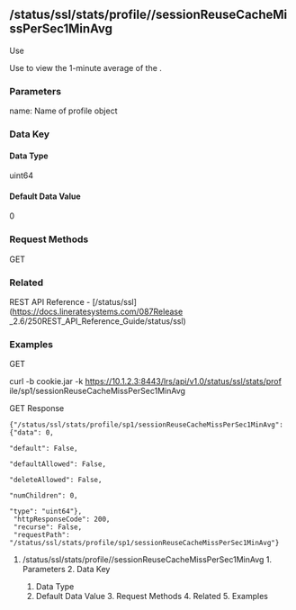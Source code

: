## /status/ssl/stats/profile/<name>/sessionReuseCacheMissPerSec1MinAvg

Use

Use to view the 1-minute average of the .

### Parameters

name: Name of profile object

### Data Key

#### Data Type

uint64

#### Default Data Value

0

### Request Methods

GET

### Related

REST API Reference - [/status/ssl](https://docs.lineratesystems.com/087Release
_2.6/250REST_API_Reference_Guide/status/ssl)

### Examples

GET

curl -b cookie.jar -k https://10.1.2.3:8443/lrs/api/v1.0/status/ssl/stats/prof
ile/sp1/sessionReuseCacheMissPerSec1MinAvg

GET Response

    
    {"/status/ssl/stats/profile/sp1/sessionReuseCacheMissPerSec1MinAvg": {"data": 0,
                                                                             "default": False,
                                                                             "defaultAllowed": False,
                                                                             "deleteAllowed": False,
                                                                             "numChildren": 0,
                                                                             "type": "uint64"},
     "httpResponseCode": 200,
     "recurse": False,
     "requestPath": "/status/ssl/stats/profile/sp1/sessionReuseCacheMissPerSec1MinAvg"}
    

  1. /status/ssl/stats/profile/<name>/sessionReuseCacheMissPerSec1MinAvg
    1. Parameters
    2. Data Key
      1. Data Type
      2. Default Data Value
    3. Request Methods
    4. Related
    5. Examples

